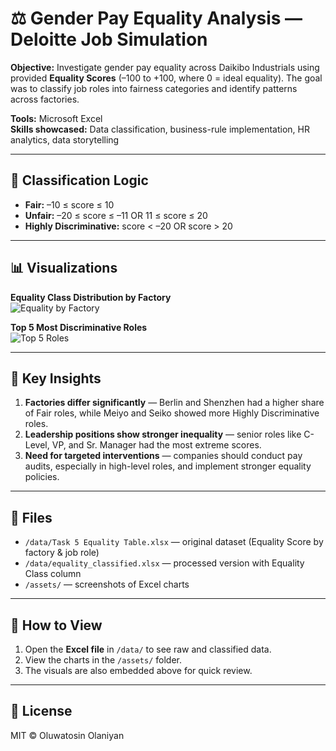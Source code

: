 # ⚖️ Gender Pay Equality Analysis — Deloitte Job Simulation

**Objective:** Investigate gender pay equality across Daikibo Industrials using provided **Equality Scores** (–100 to +100, where 0 = ideal equality). The goal was to classify job roles into fairness categories and identify patterns across factories.

**Tools:** Microsoft Excel  
**Skills showcased:** Data classification, business-rule implementation, HR analytics, data storytelling

---

## 📝 Classification Logic

- **Fair:** –10 ≤ score ≤ 10  
- **Unfair:** –20 ≤ score ≤ –11 OR 11 ≤ score ≤ 20  
- **Highly Discriminative:** score < –20 OR score > 20  

---

## 📊 Visualizations

**Equality Class Distribution by Factory**  
![Equality by Factory](./assets/equality_class_by_factory.png)

**Top 5 Most Discriminative Roles**  
![Top 5 Roles](./assets/top5_discriminative_roles.png)

---

## 🔑 Key Insights

1. **Factories differ significantly** — Berlin and Shenzhen had a higher share of Fair roles, while Meiyo and Seiko showed more Highly Discriminative roles.  
2. **Leadership positions show stronger inequality** — senior roles like C-Level, VP, and Sr. Manager had the most extreme scores.  
3. **Need for targeted interventions** — companies should conduct pay audits, especially in high-level roles, and implement stronger equality policies.  

---

## 📂 Files

- `/data/Task 5 Equality Table.xlsx` — original dataset (Equality Score by factory & job role)  
- `/data/equality_classified.xlsx` — processed version with Equality Class column  
- `/assets/` — screenshots of Excel charts  

---

## 🔎 How to View

1. Open the **Excel file** in `/data/` to see raw and classified data.  
2. View the charts in the `/assets/` folder.  
3. The visuals are also embedded above for quick review.  

---

## 📜 License

MIT © Oluwatosin Olaniyan
